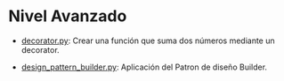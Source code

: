 # Nivel Avanzado
- [decorator.py](decorator.py): Crear una función que suma dos números mediante un decorator.


- [design_pattern_builder.py](design_pattern_builder.py): Aplicación del Patron de diseño Builder.